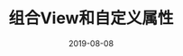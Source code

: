 ---
title: 组合View和自定义属性
date: 2019-08-08
tags: [Android基础,自定义View]
categories: Android基础
toc: true
---
